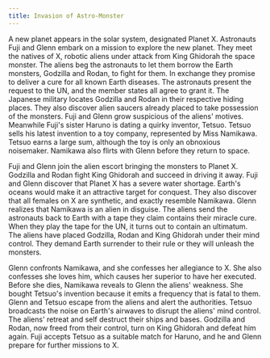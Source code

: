 ```yaml
---
title: Invasion of Astro-Monster
---
```


A new planet appears in the solar system, designated Planet X. Astronauts Fuji
and Glenn embark on a mission to explore the new planet. They meet the natives
of X, robotic aliens under attack from King Ghidorah the space monster. The
aliens beg the astronauts to let them borrow the Earth monsters, Godzilla and
Rodan, to fight for them. In exchange they promise to deliver a cure for all
known Earth diseases. The astronauts present the request to the UN, and the
member states all agree to grant it. The Japanese military locates Godzilla and
Rodan in their respective hiding places. They also discover alien saucers
already placed to take possession of the monsters. Fuji and Glenn grow
suspicious of the aliens' motives. Meanwhile Fuji's sister Haruno is dating a
quirky inventor, Tetsuo. Tetsuo sells his latest invention to a toy company,
represented by Miss Namikawa. Tetsuo earns a large sum, although the toy is only
an obnoxious noisemaker. Namikawa also flirts with Glenn before they return to
space.

Fuji and Glenn join the alien escort bringing the monsters to Planet X. Godzilla
and Rodan fight King Ghidorah and succeed in driving it away. Fuji and Glenn
discover that Planet X has a severe water shortage. Earth's oceans would make it
an attractive target for conquest. They also discover that all females on X are
synthetic, and exactly resemble Namikawa. Glenn realizes that Namikawa is an
alien in disguise. The aliens send the astronauts back to Earth with a tape they
claim contains their miracle cure. When they play the tape for the UN, it turns
out to contain an ultimatum. The aliens have placed Godzilla, Rodan and King
Ghidorah under their mind control. They demand Earth surrender to their rule or
they will unleash the monsters.

Glenn confronts Namikawa, and she confesses her allegiance to X. She also
confesses she loves him, which causes her superior to have her executed. Before
she dies, Namikawa reveals to Glenn the aliens' weakness. She bought Tetsuo's
invention because it emits a frequency that is fatal to them. Glenn and Tetsuo
escape from the aliens and alert the authorities. Tetsuo broadcasts the noise on
Earth's airwaves to disrupt the aliens' mind control. The aliens' retreat and
self destruct their ships and bases. Godzilla and Rodan, now freed from their
control, turn on King Ghidorah and defeat him again. Fuji accepts Tetsuo as a
suitable match for Haruno, and he and Glenn prepare for further missions to X.
